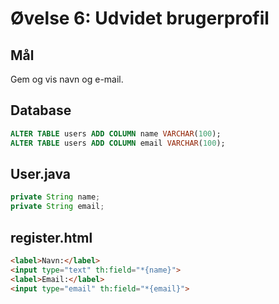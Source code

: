 # Øvelse 6: Udvidet brugerprofil

## Mål
Gem og vis navn og e-mail.

## Database

```sql
ALTER TABLE users ADD COLUMN name VARCHAR(100);
ALTER TABLE users ADD COLUMN email VARCHAR(100);
```

## User.java

```java
private String name;
private String email;
```

## register.html

```html
<label>Navn:</label>
<input type="text" th:field="*{name}">
<label>Email:</label>
<input type="email" th:field="*{email}">
```
